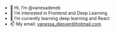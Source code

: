 - 👋 Hi, I’m @vanesadeneb
- 👀 I’m interested in Frontend and Deep Learning
- 🌱 I’m currently learning deep learning and React
- 📫 My email: vanessa_diesver@hotmail.com

<!---
- 💞️ I’m looking to collaborate on ...
vanesadeneb/vanesadeneb is a ✨ special ✨ repository because its `README.md` (this file) appears on your GitHub profile.
You can click the Preview link to take a look at your changes.
--->
